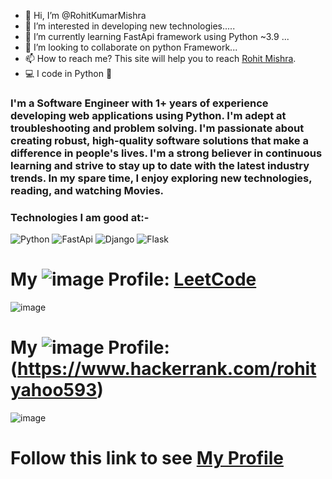 - 👋 Hi, I’m @RohitKumarMishra
- 👀 I’m interested in developing new technologies.....
- 🌱 I’m currently learning FastApi framework using Python ~3.9 ...
- 💞️ I’m looking to collaborate on python Framework...
- 📫 How to reach me? This site will help you to reach  [Rohit Mishra](https://sites.google.com/view/rohitkumarmishra/home).
- 💻 I code in Python 🐍


### I'm a Software Engineer with 1+ years of experience developing web applications using Python. I'm adept at troubleshooting and problem solving. I'm passionate about creating robust, high-quality software solutions that make a difference in people's lives. I'm a strong believer in continuous learning and strive to stay up to date with the latest industry trends. In my spare time, I enjoy exploring new technologies, reading, and watching Movies.

### Technologies I am good at:-
![Python](https://user-images.githubusercontent.com/49991437/206906563-00b94ffc-58e5-4086-8e55-89836b4694c1.png)
![FastApi](https://user-images.githubusercontent.com/49991437/206906601-08b23527-571e-4940-816f-905cbc3971dd.png)
![Django](https://user-images.githubusercontent.com/49991437/206906643-3701afe4-be0d-45f2-b35b-7f4b1de8f46f.png)
![Flask](https://user-images.githubusercontent.com/49991437/206906689-76318df4-38c7-475f-b5dd-7aa660d65182.png)


<!---
rohitmishr/rohitmishr is a ✨ special ✨ repository because its `README.md` (this file) appears on your GitHub profile.
You can click the Preview link to take a look at your changes.
--->

# My ![image](https://user-images.githubusercontent.com/49991437/206907003-0373d3ca-d45f-4da7-97c9-25d3067d27f9.png) Profile: [LeetCode](https://leetcode.com/rohityahoo593/)
![image](https://user-images.githubusercontent.com/49991437/206906377-b21e79ef-ab3c-4cc1-b378-0310725918d2.png)

# My ![image](https://user-images.githubusercontent.com/49991437/206906818-d61154d8-3397-46de-a7e4-1a99deaa7d4a.png) Profile:(https://www.hackerrank.com/rohityahoo593)

![image](https://user-images.githubusercontent.com/49991437/206906929-02b7fcf3-fbb3-4160-a945-73d201710bb0.png)


# Follow this link to see [My Profile](https://rohitmishr.github.io/rohitmishr/) 


